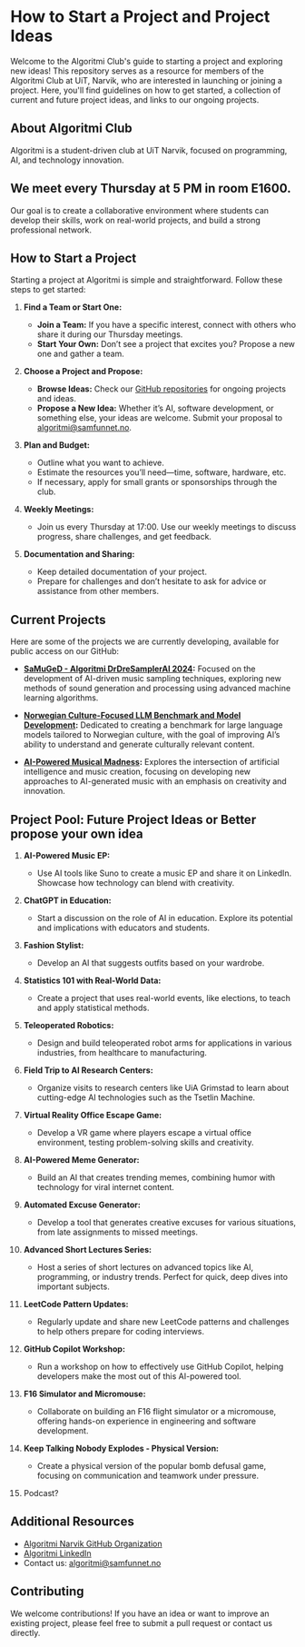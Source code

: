 # How to Start a Project and Project Ideas

Welcome to the Algoritmi Club's guide to starting a project and exploring new ideas! This repository serves as a resource for members of the Algoritmi Club at UiT, Narvik, who are interested in launching or joining a project. Here, you'll find guidelines on how to get started, a collection of current and future project ideas, and links to our ongoing projects.

## About Algoritmi Club

Algoritmi is a student-driven club at UiT Narvik, focused on programming, AI, and technology innovation. 
## **We meet every Thursday at 5 PM in room E1600**. 
Our goal is to create a collaborative environment where students can develop their skills, work on real-world projects, and build a strong professional network.

## How to Start a Project

Starting a project at Algoritmi is simple and straightforward. Follow these steps to get started:

1. **Find a Team or Start One:**
   - **Join a Team:** If you have a specific interest, connect with others who share it during our Thursday meetings.
   - **Start Your Own:** Don’t see a project that excites you? Propose a new one and gather a team.

2. **Choose a Project and Propose:**
   - **Browse Ideas:** Check our [GitHub repositories](https://github.com/AlgoritmiNarvik) for ongoing projects and ideas.
   - **Propose a New Idea:** Whether it’s AI, software development, or something else, your ideas are welcome. Submit your proposal to [algoritmi@samfunnet.no](mailto:algoritmi@samfunnet.no).

3. **Plan and Budget:**
   - Outline what you want to achieve.
   - Estimate the resources you’ll need—time, software, hardware, etc.
   - If necessary, apply for small grants or sponsorships through the club.

4. **Weekly Meetings:**
   - Join us every Thursday at 17:00. Use our weekly meetings to discuss progress, share challenges, and get feedback.

5. **Documentation and Sharing:**
   - Keep detailed documentation of your project.
   - Prepare for challenges and don’t hesitate to ask for advice or assistance from other members.

## Current Projects

Here are some of the projects we are currently developing, available for public access on our GitHub:

- **[SaMuGeD - Algoritmi DrDreSamplerAI 2024](https://github.com/AlgoritmiNarvik/SaMuGeD-Algoritmi-DrDreSamplerAI-2024):** Focused on the development of AI-driven music sampling techniques, exploring new methods of sound generation and processing using advanced machine learning algorithms.
  
- **[Norwegian Culture-Focused LLM Benchmark and Model Development](https://github.com/AlgoritmiNarvik/Norwegian-Culture-Focused-LLM-Benchmark-and-Model-Development):** Dedicated to creating a benchmark for large language models tailored to Norwegian culture, with the goal of improving AI’s ability to understand and generate culturally relevant content.
  
- **[AI-Powered Musical Madness](https://github.com/AlgoritmiNarvik/AI-Powered-Musical-Madness):** Explores the intersection of artificial intelligence and music creation, focusing on developing new approaches to AI-generated music with an emphasis on creativity and innovation.


## Project Pool: Future Project Ideas or Better propose your own idea

1. **AI-Powered Music EP:**
   - Use AI tools like Suno to create a music EP and share it on LinkedIn. Showcase how technology can blend with creativity.

2. **ChatGPT in Education:**
   - Start a discussion on the role of AI in education. Explore its potential and implications with educators and students.

3. **Fashion Stylist:**
   - Develop an AI that suggests outfits based on your wardrobe. 

4. **Statistics 101 with Real-World Data:**
   - Create a project that uses real-world events, like elections, to teach and apply statistical methods.

5. **Teleoperated Robotics:**
   - Design and build teleoperated robot arms for applications in various industries, from healthcare to manufacturing.

6. **Field Trip to AI Research Centers:**
   - Organize visits to research centers like UiA Grimstad to learn about cutting-edge AI technologies such as the Tsetlin Machine.

7. **Virtual Reality Office Escape Game:**
   - Develop a VR game where players escape a virtual office environment, testing problem-solving skills and creativity.

8. **AI-Powered Meme Generator:**
   - Build an AI that creates trending memes, combining humor with technology for viral internet content.

9. **Automated Excuse Generator:**
    - Develop a tool that generates creative excuses for various situations, from late assignments to missed meetings.

10. **Advanced Short Lectures Series:**
    - Host a series of short lectures on advanced topics like AI, programming, or industry trends. Perfect for quick, deep dives into important subjects.

11. **LeetCode Pattern Updates:**
    - Regularly update and share new LeetCode patterns and challenges to help others prepare for coding interviews.

12. **GitHub Copilot Workshop:**
    - Run a workshop on how to effectively use GitHub Copilot, helping developers make the most out of this AI-powered tool.

13. **F16 Simulator and Micromouse:**
    - Collaborate on building an F16 flight simulator or a micromouse, offering hands-on experience in engineering and software development.

14. **Keep Talking Nobody Explodes - Physical Version:**
    - Create a physical version of the popular bomb defusal game, focusing on communication and teamwork under pressure.

15. Podcast?

## Additional Resources

- [Algoritmi Narvik GitHub Organization](https://github.com/AlgoritmiNarvik)
- [Algoritmi LinkedIn](https://www.linkedin.com/company/algoritminarvik)
- Contact us: [algoritmi@samfunnet.no](mailto:algoritmi@samfunnet.no)

## Contributing

We welcome contributions! If you have an idea or want to improve an existing project, please feel free to submit a pull request or contact us directly.

